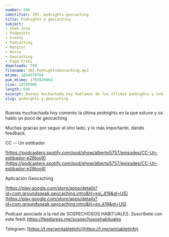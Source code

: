 ```yaml
---
number: 306
identifier: 305.-podnights-geocaching
title: Podnights y geocaching
subject:
- Geek Joze
- Podgnihts
- Evento
- Podcasting
- Monitor
- Nuria
- Geocaching
- Papá Friki
downloads: 798
filename: 305.PodnightsGeocaching.mp3
mtime: 1694578784
pub_mtime: 1702020864
size: 10795900
length: 545
excerpt: Buenas muchachada hoy hablamos de las últimas podnights y sobre geocaching
slug: podnights-y-geocaching
---
```

Buenas muchachada hoy comento la última podnights en la que estuve y os hablo un poco de geocaching

Muchas gracias por seguir al otro lado, y lo más importante, dando feedback.

CC -- Un estibador

[https://podcasters.spotify.com/pod/show/alberto5757/episodes/CC-Un-estibador-e28too9](https://podcasters.spotify.com/pod/show/alberto5757/episodes/CC-Un-estibador-e28too9)

Aplicación Geocaching

[https://play.google.com/store/apps/details?id=com.groundspeak.geocaching.intro&hl=es\_419&gl=US](https://play.google.com/store/apps/details?id=com.groundspeak.geocaching.intro&hl=es_419&gl=US)

Podcast asociado a la red de SOSPECHOSOS HABITUALES. Suscríbete con este feed: https://feedpress.me/sospechososhabituales

Telegram: [https://t.me/wintabletinfo](https://t.me/wintabletinfo)